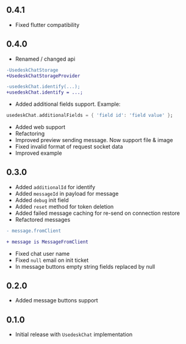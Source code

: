 ## 0.4.1

* Fixed flutter compatibility

## 0.4.0

* Renamed / changed api
```diff
-UsedeskChatStorage
+UsedeskChatStorageProvider

-usedeskChat.identify(...);
+usedeskChat.identify = ...;
``` 
* Added additional fields support. Example: 
```dart 
usedeskChat.additionalFields = { 'field id': 'field value' };
```  
* Added web support
* Refactoring
* Improved preview sending message. Now support file & image
* Fixed invalid format of request socket data  
* Improved example

## 0.3.0

* Added `additionalId` for identify
* Added `messageId` in payload for message
* Added `debug` init field 
* Added `reset` method for token deletion
* Added failed message caching for re-send on connection restore
* Refactored messages
```diff
- message.fromClient

+ message is MessageFromClient
```
* Fixed chat user name
* Fixed `null` email on init ticket
* In message buttons empty string fields replaced by null

## 0.2.0

* Added message buttons support
## 0.1.0

* Initial release with `UsedeskChat` implementation 
